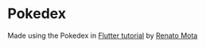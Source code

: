 # Pokedex

Made using the Pokedex in [Flutter tutorial](https://www.youtube.com/watch?v=qxyiXDST6_g&list=PLHAtJbrQ17AWaIWRiBl75ON3XEznUfX-a) by [Renato Mota](https://github.com/RenatoLucasMota) 
